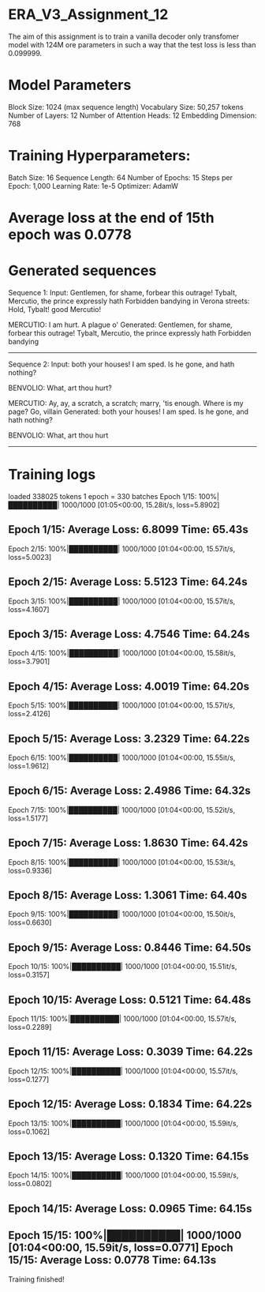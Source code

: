 # ERA_V3_Assignment_12

The aim of this assignment is to train a vanilla decoder only transfomer model with 124M ore parameters in such a way
that the test loss is less than  0.099999. 

# Model Parameters
Block Size: 1024 (max sequence length)
Vocabulary Size: 50,257 tokens
Number of Layers: 12
Number of Attention Heads: 12
Embedding Dimension: 768

# Training Hyperparameters:
Batch Size: 16
Sequence Length: 64
Number of Epochs: 15
Steps per Epoch: 1,000
Learning Rate: 1e-5
Optimizer: AdamW

# Average loss at the end of 15th epoch was 0.0778

# Generated sequences

Sequence 1:
Input: Gentlemen, for shame, forbear this outrage!
Tybalt, Mercutio, the prince expressly hath
Forbidden bandying in Verona streets:
Hold, Tybalt! good Mercutio!

MERCUTIO:
I am hurt.
A plague o'
Generated: Gentlemen, for shame, forbear this outrage!
Tybalt, Mercutio, the prince expressly hath
Forbidden bandying
**************************************************
Sequence 2:
Input:  both your houses! I am sped.
Is he gone, and hath nothing?

BENVOLIO:
What, art thou hurt?

MERCUTIO:
Ay, ay, a scratch, a scratch; marry, 'tis enough.
Where is my page? Go, villain
Generated:  both your houses! I am sped.
Is he gone, and hath nothing?

BENVOLIO:
What, art thou hurt
**************************************************

# Training logs

loaded 338025 tokens
1 epoch = 330 batches
Epoch 1/15: 100%|██████████| 1000/1000 [01:05<00:00, 15.28it/s, loss=5.8902]

Epoch 1/15:
Average Loss: 6.8099
Time: 65.43s
--------------------------------------------------
Epoch 2/15: 100%|██████████| 1000/1000 [01:04<00:00, 15.57it/s, loss=5.0023]

Epoch 2/15:
Average Loss: 5.5123
Time: 64.24s
--------------------------------------------------
Epoch 3/15: 100%|██████████| 1000/1000 [01:04<00:00, 15.57it/s, loss=4.1607]

Epoch 3/15:
Average Loss: 4.7546
Time: 64.24s
--------------------------------------------------
Epoch 4/15: 100%|██████████| 1000/1000 [01:04<00:00, 15.58it/s, loss=3.7901]

Epoch 4/15:
Average Loss: 4.0019
Time: 64.20s
--------------------------------------------------
Epoch 5/15: 100%|██████████| 1000/1000 [01:04<00:00, 15.57it/s, loss=2.4126]

Epoch 5/15:
Average Loss: 3.2329
Time: 64.22s
--------------------------------------------------
Epoch 6/15: 100%|██████████| 1000/1000 [01:04<00:00, 15.55it/s, loss=1.9612]

Epoch 6/15:
Average Loss: 2.4986
Time: 64.32s
--------------------------------------------------
Epoch 7/15: 100%|██████████| 1000/1000 [01:04<00:00, 15.52it/s, loss=1.5177]

Epoch 7/15:
Average Loss: 1.8630
Time: 64.42s
--------------------------------------------------
Epoch 8/15: 100%|██████████| 1000/1000 [01:04<00:00, 15.53it/s, loss=0.9336]

Epoch 8/15:
Average Loss: 1.3061
Time: 64.40s
--------------------------------------------------
Epoch 9/15: 100%|██████████| 1000/1000 [01:04<00:00, 15.50it/s, loss=0.6630]

Epoch 9/15:
Average Loss: 0.8446
Time: 64.50s
--------------------------------------------------
Epoch 10/15: 100%|██████████| 1000/1000 [01:04<00:00, 15.51it/s, loss=0.3157]

Epoch 10/15:
Average Loss: 0.5121
Time: 64.48s
--------------------------------------------------
Epoch 11/15: 100%|██████████| 1000/1000 [01:04<00:00, 15.57it/s, loss=0.2289]

Epoch 11/15:
Average Loss: 0.3039
Time: 64.22s
--------------------------------------------------
Epoch 12/15: 100%|██████████| 1000/1000 [01:04<00:00, 15.57it/s, loss=0.1277]

Epoch 12/15:
Average Loss: 0.1834
Time: 64.22s
--------------------------------------------------
Epoch 13/15: 100%|██████████| 1000/1000 [01:04<00:00, 15.59it/s, loss=0.1062]

Epoch 13/15:
Average Loss: 0.1320
Time: 64.15s
--------------------------------------------------
Epoch 14/15: 100%|██████████| 1000/1000 [01:04<00:00, 15.59it/s, loss=0.0802]

Epoch 14/15:
Average Loss: 0.0965
Time: 64.15s
--------------------------------------------------
Epoch 15/15: 100%|██████████| 1000/1000 [01:04<00:00, 15.59it/s, loss=0.0771]
Epoch 15/15:
Average Loss: 0.0778
Time: 64.13s
--------------------------------------------------
Training finished!
